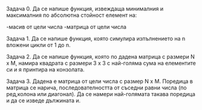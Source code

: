 Задача 0.
Да се напише функция, извеждаща минималния и максималния по абсолютна стойност елемент на:

-масив от цели числа
-матрица от цели числа

Задача 1.
Да се напише функция, която симулира изпълнението на n вложени цикли от 1 до n.


Задача 2. 
Да се напише функция, която по дадена матрица с размери N x M,
намира квадрата с размери 3 x 3 с най-голяма сума на елементите си и я принтира на конзолата.

Задача 3.
Дадена е матрица от цели числа с размер N x M. Поредица в матрица се нарича, последователността от съседни равни числа
(по ред,колона или диагонал). Да се намери най-голямата такава поредица и да се изведе дължината и.
